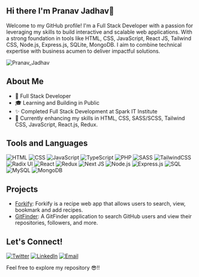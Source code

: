 ## Hi there I'm Pranav Jadhav👋

Welcome to my GitHub profile! I'm a Full Stack Developer with a passion for leveraging my skills to build interactive and scalable web applications. With a strong foundation in tools like HTML, CSS, JavaScript, React JS, Tailwind CSS, Node.js, Express.js, SQLite, MongoDB. I aim to combine technical expertise with business acumen to deliver impactful solutions.

<p align="left">
  <img
    src="https://komarev.com/ghpvc/?username=Pranav-Jadhav09"
    alt="Pranav_Jadhav"
  />
</p>

## About Me

- 💼 Full Stack Developer
- 🎓 Learning and Building in Public
- ✨ Completed Full Stack Development at Spark IT Institute
- 🌱 Currently enhancing my skills in HTML, CSS, SASS/SCSS, Tailwind CSS, JavaScript, React.js, Redux.

## Tools and Languages

![HTML](https://img.shields.io/badge/HTML-FF4500?style=flat&logo=html5&logoColor=white)
![CSS](https://img.shields.io/badge/CSS-1572B6?style=flat&logo=css3&logoColor=white)
![JavaScript](https://img.shields.io/badge/JavaScript-F7DF1E?style=flat&logo=javascript&logoColor=black)
![TypeScript](https://img.shields.io/badge/TypeScript-%23007ACC.svg?style=flat&logo=typescript&logoColor=white)
![PHP](https://img.shields.io/badge/PHP-777BB4?style=flat&logo=php&logoColor=white)
![SASS](https://img.shields.io/badge/SASS-hotpink.svg?style=flat&logo=SASS&logoColor=white)
![TailwindCSS](https://img.shields.io/badge/Tailwind_CSS-%2338B2AC.svg?style=flat&logo=tailwind-css&logoColor=white)
![Radix UI](https://img.shields.io/badge/Radix%20UI-161618.svg?style=flat&logo=radix-ui&logoColor=white)
![React](https://img.shields.io/badge/React-%2320232a.svg?style=flat&logo=react&logoColor=%2361DAFB)
![Redux](https://img.shields.io/badge/Redux-%23593d88.svg?style=flat&logo=redux&logoColor=white)
![Next JS](https://img.shields.io/badge/Next.js-black?style=flat&logo=next.js&logoColor=white)
![Node.js](https://img.shields.io/badge/Node.js-339933?style=flat&logo=node.js&logoColor=white)
![Express.js](https://img.shields.io/badge/Express.js-%23404d59.svg?style=flat&logo=express&logoColor=%2361DAFB)
![SQL](https://img.shields.io/badge/SQL-4479A1?style=flat&logo=postgresql&logoColor=white)
![MySQL](https://img.shields.io/badge/MySQL-4479A1.svg?style=flat&logo=mysql&logoColor=white)
![MongoDB](https://img.shields.io/badge/MongoDB-47A248?style=flat&logo=mongodb&logoColor=white)

## Projects

- [Forkify](https://forkify-app-modern.vercel.app/): Forkify is a recipe web app that allows users to search, view, bookmark and add recipes.
- [GitFinder](https://modern-gitfinder.vercel.app/): A GitFinder application to search GitHub users and view their repositories, followers, and more.

## Let's Connect!

[![Twitter](https://img.shields.io/badge/Twitter-1DA1F2?style=flat&logo=twitter&logoColor=white)](https://twitter.com/Pranav_Jadhav09)
[![LinkedIn](https://img.shields.io/badge/LinkedIn-0077B5?style=flat&logo=linkedin&logoColor=white)](https://www.linkedin.com/in/jrpranav/)
[![Email](https://img.shields.io/badge/Email-D14836?style=flat&logo=gmail&logoColor=white)](mailto:pranav@jrpranav.com)

Feel free to explore my repository 😎!!
